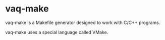 # vaq-make

vaq-make is a Makefile generator designed to work with C/C++ programs.

vaq-make uses a special language called VMake.
